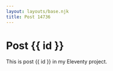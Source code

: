 ```yaml
---
layout: layouts/base.njk
title: Post 14736
---
```


# Post {{ id }}

This is post {{ id }} in my Eleventy project.
